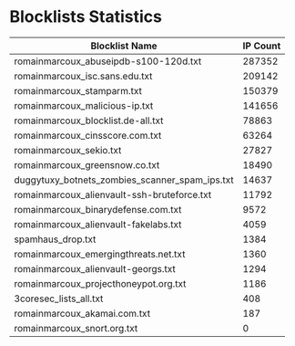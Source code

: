 # Blocklists Statistics
| Blocklist Name | IP Count |
|----|----|
| romainmarcoux_abuseipdb-s100-120d.txt | 287352 |
| romainmarcoux_isc.sans.edu.txt | 209142 |
| romainmarcoux_stamparm.txt | 150379 |
| romainmarcoux_malicious-ip.txt | 141656 |
| romainmarcoux_blocklist.de-all.txt | 78863 |
| romainmarcoux_cinsscore.com.txt | 63264 |
| romainmarcoux_sekio.txt | 27827 |
| romainmarcoux_greensnow.co.txt | 18490 |
| duggytuxy_botnets_zombies_scanner_spam_ips.txt | 14637 |
| romainmarcoux_alienvault-ssh-bruteforce.txt | 11792 |
| romainmarcoux_binarydefense.com.txt | 9572 |
| romainmarcoux_alienvault-fakelabs.txt | 4059 |
| spamhaus_drop.txt | 1384 |
| romainmarcoux_emergingthreats.net.txt | 1360 |
| romainmarcoux_alienvault-georgs.txt | 1294 |
| romainmarcoux_projecthoneypot.org.txt | 1186 |
| 3coresec_lists_all.txt | 408 |
| romainmarcoux_akamai.com.txt | 187 |
| romainmarcoux_snort.org.txt | 0 |
